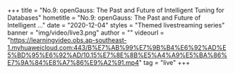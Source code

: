 +++
    title = "No.9: openGauss: The Past and Future of Intelligent Tuning for Databases"
    hometitle = "No.9: openGauss: The Past and Future of Intelligent …"
    date = "2020-12-04"
    styles = "Themed livestreaming series"
    banner = "img/video/live3.png"
    author = ""
    videourl = "https://learningvideo.obs.ap-southeast-1.myhuaweicloud.com:443/B%E7%AB%99%E7%9B%B4%E6%92%AD%E5%BD%95%E6%92%AD/10.15%E7%8E%8B%E5%A4%A9%E5%BA%86%E7%9A%84%E8%A7%86%E9%A2%91.mp4" 
    tag = "live"
+++